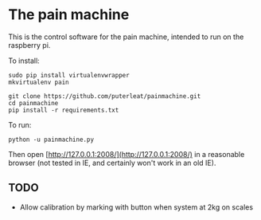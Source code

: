 # The pain machine


This is the control software for the pain machine, intended to run on the raspberry pi.


To install:

    sudo pip install virtualenvwrapper
    mkvirtualenv pain

    git clone https://github.com/puterleat/painmachine.git
    cd painmachine
    pip install -r requirements.txt


To run:

    python -u painmachine.py


Then open [http://127.0.0.1:2008/](http://127.0.0.1:2008/) in a reasonable browser (not tested in IE, and certainly won't work in an old IE).



## TODO

- Allow calibration by marking with button when system at 2kg on scales


